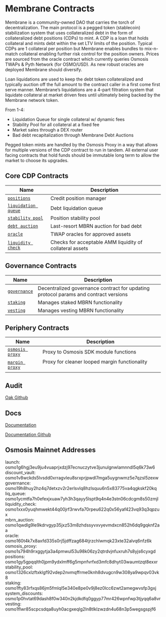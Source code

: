 
# Membrane Contracts

Membrane is a community-owned DAO that carries the torch of decentralization. The main protocol is a pegged token (stablecoin) stabilization system that uses collateralized debt in the form of collateralized debt positions (CDPs) to mint. A CDP is a loan that holds collateral and mints debt within the set LTV limits of the position. Typical CDPs are 1 collateral per position but Membrane enables bundles to mix-n-match collateral enabling further risk control for the position owners. Prices are sourced from the oracle contract which currently queries Osmosis TWAPs & Pyth Network (for OSMO/USD). As new robust oracles are deployed Membrane should diversify.

Loan liquidations are used to keep the debt token collateralized and typically auction off the full amount to the contract caller in a first come first serve manner. Membrane’s liquidations are a 4-part filtration system that liquidate collateral at market driven fees until ultimately being backed by the Membrane network token. 

From 1-4: 
- Liquidation Queue for single collateral w/ dynamic fees 
- Stability Pool for all collateral at a fixed fee
- Market sales through a DEX router
- Bad debt recapitalization through Membrane Debt Auctions

Pegged token mints are handled by the Osmosis Proxy in a way that allows for multiple versions of the CDP contract to run in tandem. All external user facing contracts that hold funds should be immutable long term to allow the market to choose its upgrades. 

## Core CDP Contracts

| Name                                                       | Description                                  |
| ---------------------------------------------------------- | -------------------------------------------- |
| [`positions`](contracts/cdp)                               | Credit position manager                      |
| [`liquidation queue`](contracts/liq-queue)                   | Debt liquidation queue                       |
| [`stability pool`](contracts/stability-pool)               | Position stability pool                      |
| [`debt auction`](contracts/debt_auction)                   | Last-resort MBRN auction for bad debt        |
| [`oracle`](contracts/oracle)                               | TWAP oracles for approved assets             |
| [`liquidity check`](contracts/liquidity_check)             | Checks for acceptable AMM liquidity of collateral assets ‎ ‎  ‎ ‎ ‎ ‎ ‎ ‎ ‎ ‎ ‎ ‎ ‎ ‎ ‎ ‎ ‎ ‎ ‎ ‎ ‎ ‎ ‎ ‎ ‎ ‎ ‎ ‎ ‎‎ ‎ ‎ ‎ ‎ ‎ ‎ ‎ ‎ ‎ ‎ ‎ ‎ |

## Governance Contracts

| Name                                                       | Description                                  |
| ---------------------------------------------------------- | -------------------------------------------- |
| [`governance`](contracts/governance)                       | Decentralized governance contract for updating protocol params and contract versions |
| [`staking`](contracts/staking)                             | Manages staked MBRN functionality            |
| [`vesting`](contracts/vesting)                             | Manages vesting MBRN functionality           |

## Periphery Contracts

| Name                                                       | Description                                  |
| ---------------------------------------------------------- | -------------------------------------------- |
| [`osmosis proxy`](contracts/osmosis-proxy)                 | Proxy to Osmosis SDK module functions        |
| [`margin proxy`](contracts/margin-proxy)                   | Proxy for cleaner looped margin functionality    ‎ ‎  ‎ ‎ ‎ ‎ ‎ ‎ ‎ ‎ ‎ ‎ ‎ ‎ ‎ ‎ ‎ ‎ ‎ ‎ ‎ ‎ ‎ ‎ ‎ ‎ ‎ ‎ ‎‎ ‎ ‎ ‎ ‎ ‎ ‎ ‎ ‎ ‎ ‎ ‎ ‎  ‎ ‎  ‎ ‎ ‎ ‎ ‎ ‎ ‎ ‎ ‎ ‎ ‎ ‎ ‎ ‎ ‎ ‎ ‎ ‎ ‎  |

## Audit
[Oak Github](https://github.com/oak-security/audit-reports/blob/master/Membrane/2023-06-15%20Audit%20Report%20-%20Membrane%20v1.0.pdf)

## Docs
[Documentation](https://membrane-finance.gitbook.io/membrane-docs-1/)

[Documentation Github](https://github.com/triccs/membrane-docs)

## Osmosis Mainnet Addresses
launch: osmo1g6hgj3eu9ju4vuaprjxdzj97ecnuczytve3junulgnwlamnndl5q6k73w6  
discount_vault: osmo1v8wckds5lvsdd0xrragvleu8srxprjpwdl7mga5uygnwmz5e7qzsl5zexw  
governance: osmo19h8huy2hz4q7detxzv2r2erlsvlq8hzlsquu6n5x83775va4qgkskf20kq  
liq_queue: osmo1ycmtfa7h0efexjxuaw7yh3h3qayy5lspt9q4n4e3stn06cdcgm8s50zmjl  
liquidity_check: osmo1xxx0yuqhmwekt44q00jrf3rwvfa70rpeu622q0x56yaf423vq93q3qpzux  
mbrn_auction: osmo1qwdlg9le9kdrvgyp35jxz53m8zhdssyvxvyevmdxcn852h6dq9gqknf2aa  
oracle: osmo160t4k7x8axfd335s0rj5jdffzag684tjrzchlwmqk23xte32alvq6nfz6k  
osmosis_proxy: osmo1s794h9rxggytja3a4pmwul53u98k06zy2qtrdvjnfuxruh7s8yjs6cyxgd  
positions: osmo1gy5gpqqlth0jpm9ydxlmff6g5mpnfvrfxd3mfc8dhyt03waumtzqt8exxr  
stability_pool: osmo1326cxlzftxklgf92vdep2nvmqffrme0knh8dvugcn9w308ya9wpqv03vk8  
staking: osmo1fty83rfxqs86jm5fmlql5e340e8pe0v9j8ez0lcc6zwt2amegwvsfp3gxj  
system_discounts: osmo1p0hvtat69dash8f0w340n2kjdkdfq0ggyp77mr426wpnfwp3tjyqq6a8vr  
vesting: osmo1flwr85scpcsdqa8uyh0acgxeqlg2ln8tlklzwzdn4u68n3p5wegsgspjf6  

